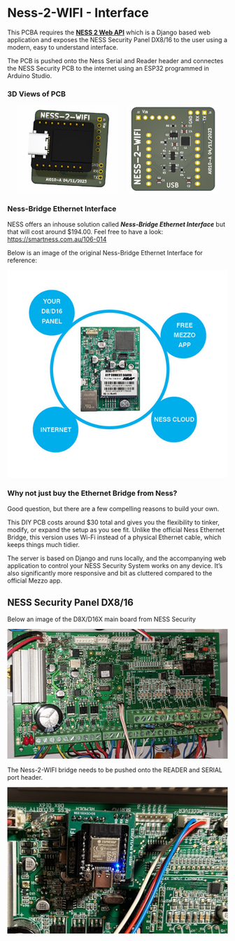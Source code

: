 # Ness-2-WIFI - Interface

This PCBA requires the **[NESS 2 Web API](https://github.com/afkiwers/ness_web_application)** which is a Django based web application and exposes the NESS Security Panel DX8/16 to the user using a modern, easy to understand interface.

The PCB is pushed onto the Ness Serial and Reader header and connectes the NESS Security PCB to the internet using an ESP32 programmed in Arduino Studio.

### 3D Views of PCB
<p align="center">
    <img src="images/ness_2_wifi_pcb_3d_render_top.png" alt="Ness-2-WIFI PCB 3D Render (Top)" height="200px" style="margin-right: 16px;"/>
    <img src="images/ness_2_wifi_pcb_3d_render_no_esp32_top.png" alt="Ness-2-WIFI PCB 3D Render (Top, No ESP32)" height="200px"/>
</p>

### Ness-Bridge Ethernet Interface

NESS offers an inhouse solution called ***Ness-Bridge Ethernet Interface*** but that will cost around $194.00. Feel free to have a look: https://smartness.com.au/106-014

Below is an image of the original Ness-Bridge Ethernet Interface for reference:

![Ness-Bridge Ethernet Interface](images/0003012_ness_bridge.jpeg)


### Why not just buy the Ethernet Bridge from Ness?

Good question, but there are a few compelling reasons to build your own.

This DIY PCB costs around $30 total and gives you the flexibility to tinker, modify, or expand the setup as you see fit. Unlike the official Ness Ethernet Bridge, this version uses Wi-Fi instead of a physical Ethernet cable, which keeps things much tidier.

The server is based on Django and runs locally, and the accompanying web application to control your NESS Security System works on any device. It’s also significantly more responsive and bit as cluttered compared to the official Mezzo app.

## NESS Security Panel DX8/16
Below an image of the D8X/D16X main board from NESS Security

![NESS Main PCB](images/ness_main_pcb.png)

The Ness-2-WIFI bridge needs to be pushed onto the READER and SERIAL port header.

![Ness-2-WIFI PCB](images/ness_2_wifi_pcb_installed.png)